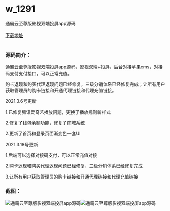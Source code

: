 # w_1291
通霸云至尊版影视双端投屏app源码
<br/></br>
[下载地址](https://www.uuid2.com/1291.html "下载地址")
<br/></br>
<h3>源码简介：</h3>
<p>通霸云至尊版影视双端投屏app源码，影视双端+投屏，后台对接苹果cms，对接码支付支付接口，可以正常充值。<p>
<p>购卡返现和购买代理返现问题已经修复，三级分销体系已经修复完成；让所有用户获取管理员的购卡链接和开通代理链接和代理充值链接。<p>
<p>2021.3.6号更新<p>
<p>1.已修复腾讯爱奇艺播放问题，更换了播放规则新样式<p>
<p>2.修复了钱包余额功能，修复了商城系统<p>
<p>2.更新了首页和登录页面渐变色一套UI<p>
<p>2021.3.18号更新<p>
<p>1.后端可以选择对接码支付，可以正常充值对接<p>
<p>2.购卡返现和购买代理返现问题已经修复，三级分销体系已经修复完成<p>
<p>3.让所有用户获取管理员的购卡链接和开通代理链接和代理充值链接<p>
<h3>截图：</h3>
<img src="https://www.uuid2.com/wp-content/uploads/img/202107/c3e3644586.jpg" alt="通霸云至尊版影视双端投屏app源码"><img src="https://www.uuid2.com/wp-content/uploads/img/202107/4dea588277.jpg" alt="通霸云至尊版影视双端投屏app源码">
